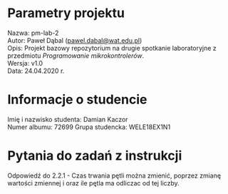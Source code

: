 # Parametry projektu

Nazwa: pm-lab-2  
Autor: Paweł Dąbal (pawel.dabal@wat.edu.pl)  
Opis: Projekt bazowy repozytorium na drugie spotkanie laboratoryjne z przedmiotu _Programowanie mikrokontrolerów_.  
Wersja: v1.0  
Data: 24.04.2020 r.

# Informacje o studencie

Imię i nazwisko studenta: Damian Kaczor   
Numer albumu: 72699 
Grupa studencka: WELE18EX1N1

# Pytania do zadań z instrukcji

Odpowiedź do 2.2.1 - Czas trwania pętli można zmienić, poprzez zmianę wartości zmiennej i oraz ile pętla ma odliczac od tej liczby. 